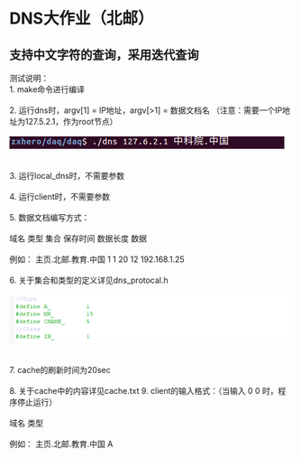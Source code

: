 # DNS大作业（北邮）
## 支持中文字符的查询，采用迭代查询
测试说明：<br>
	1.	make命令进行编译<br><br>
	2.	运行dns时，argv[1] = IP地址，argv[>1] = 数据文档名 （注意：需要一个IP地址为127.5.2.1，作为root节点）<br> <br>
	![image](https://github.com/zxhero/DNS/blob/master/example.PNG)<br> <br> <br>
	3.	运行local_dns时，不需要参数<br> <br>
	4.	运行client时，不需要参数<br> <br>
	5.	数据文档编写方式：<br> <br>
		域名 类型 集合 保存时间 数据长度 数据<br> <br>
		例如：	主页.北邮.教育.中国 1 1 20 12 192.168.1.25<br> <br>
	6.	关于集合和类型的定义详见dns_protocal.h<br> <br>
	![image](https://github.com/zxhero/DNS/blob/master/definition.PNG)<br> <br> <br>
	7.	cache的刷新时间为20sec<br> <br>
	8.	关于cache中的内容详见cache.txt
	9.	client的输入格式：（当输入 0 0 时，程序停止运行）<br> <br>
		域名 类型<br> <br>
		例如：	主页.北邮.教育.中国 A<br> <br>
